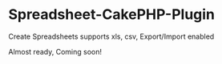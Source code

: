 # Spreadsheet-CakePHP-Plugin
Create Spreadsheets supports xls, csv, Export/Import enabled

Almost ready, Coming soon!
